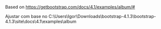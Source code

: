 Based on https://getbootstrap.com/docs/4.1/examples/album/#


Ajustar com base no C:\Users\Igor\Downloads\bootstrap-4.1.3\bootstrap-4.1.3\site\docs\4.1\examples\album